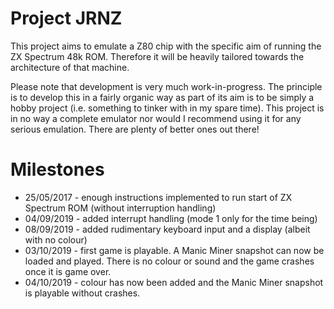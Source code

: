 # Project JRNZ

This project aims to emulate a Z80 chip with the specific aim of running the ZX Spectrum 48k ROM. Therefore it will be heavily tailored towards the architecture of that machine.

Please note that development is very much work-in-progress. The principle is to develop this in a fairly organic way as part of its aim is to be simply a hobby project (i.e. something to tinker with in my spare time). This project is in no way a complete emulator nor would I recommend using it for any serious emulation. There are plenty of better ones out there!

# Milestones

* 25/05/2017 - enough instructions implemented to run start of ZX Spectrum ROM (without interruption handling)
* 04/09/2019 - added interrupt handling (mode 1 only for the time being)
* 08/09/2019 - added rudimentary keyboard input and a display (albeit with no colour)
* 03/10/2019 - first game is playable. A Manic Miner snapshot can now be loaded and played. There is no colour or sound and the game crashes once it is game over.
* 04/10/2019 - colour has now been added and the Manic Miner snapshot is playable without crashes.
